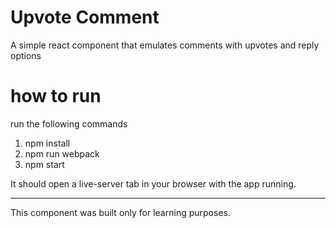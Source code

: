 # Upvote Comment
A simple react component that emulates comments with upvotes and reply options

# how to run
run the following commands
 1. npm install
 2. npm run webpack
 3. npm start

It should open a live-server tab in your browser with the app running.

----------
This component was built only for learning purposes.

